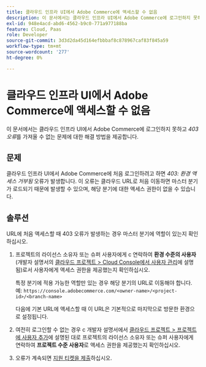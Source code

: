 ```yaml
---
title: 클라우드 인프라 UI에서 Adobe Commerce에 액세스할 수 없음
description: 이 문서에서는 클라우드 인프라 UI에서 Adobe Commerce에 로그인하지 못하고 "403 오류"가 발생하는 문제에 대한 해결 방법을 제공합니다.
exl-id: 948e4acd-abd6-4562-b9c0-771a977188ba
feature: Cloud, Paas
role: Developer
source-git-commit: 3d3d2da45d164efbbbaf8c878967caf83f845a59
workflow-type: tm+mt
source-wordcount: '277'
ht-degree: 0%

---
```


# 클라우드 인프라 UI에서 Adobe Commerce에 액세스할 수 없음

이 문서에서는 클라우드 인프라 UI에서 Adobe Commerce에 로그인하지 못하고 *403 오류*&#x200B;를 가져올 수 없는 문제에 대한 해결 방법을 제공합니다.

## 문제

클라우드 인프라 UI에서 Adobe Commerce에 처음 로그인하려고 하면 *403: 환경 액세스 거부됨* 오류가 발생합니다. 이 오류는 클라우드 URL로 처음 이동하면 마스터 분기가 로드되기 때문에 발생할 수 있으며, 해당 분기에 대한 액세스 권한이 없을 수 있습니다.

## 솔루션

URL에 처음 액세스할 때 403 오류가 발생하는 경우 마스터 분기에 역할이 있는지 확인하십시오.

1. 프로젝트의 라이선스 소유자 또는 슈퍼 사용자에게 с 연락하여 **환경 수준의 사용자**(개발자 설명서의 [클라우드 프로젝트 > Cloud Console에서 사용자 관리](https://experienceleague.adobe.com/docs/commerce-cloud-service/user-guide/project/user-access.html#manage-users-from-the-cloud-console)에 설명됨)로서 사용자에게 액세스 권한을 제공했는지 확인하십시오.

   특정 분기에 적용 가능한 역할만 있는 경우 해당 분기의 URL로 이동해야 합니다. 예:
   `https://console.adobecommerce.com/<owner-name>/<project-id>/<branch-name>`

   다음에 기본 URL에 액세스할 때 이 URL은 기본적으로 마지막으로 방문한 환경으로 설정됩니다.

1. 여전히 로그인할 수 없는 경우 с 개발자 설명서에서 [클라우드 프로젝트 > 프로젝트에 사용자 추가](https://experienceleague.adobe.com/docs/commerce-cloud-service/user-guide/project/user-access.html#add-a-user-to-the-project)에 설명된 대로 프로젝트의 라이선스 소유자 또는 슈퍼 사용자에게 연락하여 **프로젝트 수준 사용자**&#x200B;로 액세스 권한을 제공했는지 확인하십시오.
1. 오류가 계속되면 [지원 티켓을 제출](/help/help-center-guide/help-center/magento-help-center-user-guide.md#submit-ticket)하십시오.
